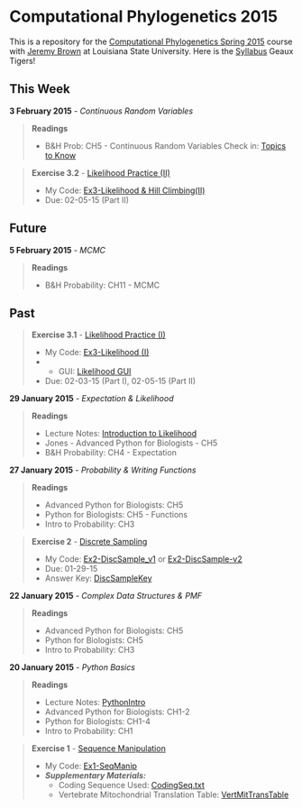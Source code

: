 Computational Phylogenetics 2015
=======

This is a repository for the [Computational Phylogenetics Spring 2015](https://github.com/jembrown/CompPhylo_Spr2015) course with [Jeremy Brown](https://github.com/jembrown) at Louisiana State University. Here is the [Syllabus](https://github.com/zachrodriguez/CompPhylo2015/blob/master/docs/Computational_Phylogenetic_2015_Syllabus.pdf) 
Geaux Tigers!

This Week
-------
**3 February 2015** - *Continuous Random Variables* 
>**Readings**
> - B&H Prob: CH5 - Continuous Random Variables
>Check in: [Topics to Know](https://github.com/jembrown/CompPhylo_Spr2015/blob/master/TopicCheckIn_2.3.15.txt)

>**Exercise 3.2** - [Likelihood Practice (II)](https://github.com/zachrodriguez/CompPhylo2015/blob/master/Code/Ex3.2-Likelihood.py)
> - My Code: [Ex3-Likelihood & Hill Climbing(II)](https://github.com/zachrodriguez/CompPhylo2015/blob/master/Code/Ex3.2-Likelihood.py)
> - Due: 02-05-15 (Part II)

Future
-------

**5 February 2015** - *MCMC* 
>**Readings**
> - B&H Probability: CH11 - MCMC

Past
-------
>**Exercise 3.1** - [Likelihood Practice (I)](https://github.com/jembrown/CompPhylo_Spr2015/blob/master/Exercises/Exercise3_Likelihood.py)
> - My Code: [Ex3-Likelihood (I)](https://github.com/zachrodriguez/CompPhylo2015/blob/master/Code/Ex3-Likelihood.py)
> -	-	GUI: [Likelihood GUI](https://github.com/zachrodriguez/CompPhylo2015/blob/master/Code/Ex3-Likelihood-gui.py)
> - Due: 02-03-15 (Part I), 02-05-15 (Part II)

**29 January 2015** - *Expectation & Likelihood*
>**Readings**
> - Lecture Notes: [Introduction to Likelihood](https://github.com/zachrodriguez/CompPhylo2015/blob/master/Notes/01-29-15_Intro_to_Likelihood.py)
> - Jones - Advanced Python for Biologists - CH5
> - B&H Probability: CH4 - Expectation

**27 January 2015** - *Probability & Writing Functions*
>**Readings**
> - Advanced Python for Biologists: CH5
> - Python for Biologists: CH5 - Functions
> - Intro to Probability: CH3

>**Exercise 2** - [Discrete Sampling](https://github.com/zachrodriguez/CompPhylo2015/blob/master/Notes/01-27-15_Discrete_Sampling.txt)
> - My Code: [Ex2-DiscSample_v1](https://github.com/zachrodriguez/CompPhylo2015/blob/master/Code/Ex2-DiscSample.py) or [Ex2-DiscSample-v2](https://github.com/zachrodriguez/CompPhylo2015/blob/master/Code/Ex2-DiscSample_v2.py)
> - Due: 01-29-15
> - Answer Key: [DiscSampleKey](https://github.com/zachrodriguez/CompPhylo2015/blob/master/Code/Ex2-DiscSampleKey.py)

**22 January 2015** - *Complex Data Structures & PMF*
>**Readings**
> - Advanced Python for Biologists: CH5
> - Python for Biologists: CH5
> - Intro to Probability: CH3

**20 January 2015** - *Python Basics*
>**Readings**
> - Lecture Notes: [PythonIntro](https://github.com/zachrodriguez/CompPhylo2015/blob/master/Notes/01-20-15_Python_Basics.py)
> - Advanced Python for Biologists: CH1-2
> - Python for Biologists: CH1-4
> - Intro to Probability: CH1

>**Exercise 1** - [Sequence Manipulation](https://github.com/zachrodriguez/CompPhylo2015/blob/master/Notes/01-20-15_SeqManip.txt)
> - My Code: [Ex1-SeqManip](https://github.com/zachrodriguez/CompPhylo2015/blob/master/Code/Ex1-SeqManip.py)
> - ***Supplementary Materials:***
>   - Coding Sequence Used: [CodingSeq.txt](https://github.com/zachrodriguez/CompPhylo2015/blob/master/Code/CodingSeq.txt)
>   - Vertebrate Mitochondrial Translation Table: [VertMitTransTable](https://github.com/zachrodriguez/CompPhylo2015/blob/master/Code/VertMitTransTable.txt)
